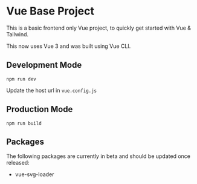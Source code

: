 # Vue Base Project

This is a basic frontend only Vue project, to quickly get started with Vue & Tailwind.

This now uses Vue 3 and was built using Vue CLI.

## Development Mode

    npm run dev

Update the host url in `vue.config.js`
    
## Production Mode

    npm run build
    
    
## Packages

The following packages are currently in beta and should be updated
once released:

- vue-svg-loader
